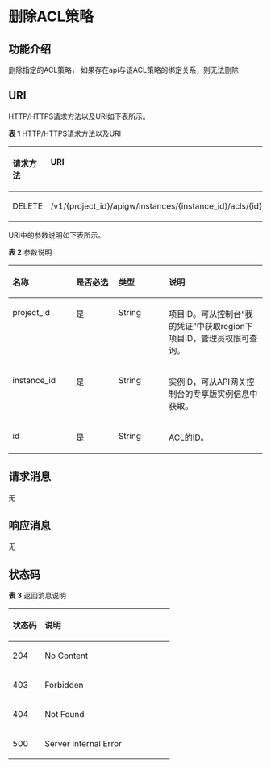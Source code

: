 # 删除ACL策略<a name="apig-phapi-180713086"></a>

## 功能介绍<a name="section48394544"></a>

删除指定的ACL策略， 如果存在api与该ACL策略的绑定关系，则无法删除

## URI<a name="section32897718"></a>

HTTP/HTTPS请求方法以及URI如下表所示。

**表 1**  HTTP/HTTPS请求方法以及URI

<a name="table33718846"></a>
<table><thead align="left"><tr id="row34578608"><th class="cellrowborder" valign="top" width="34.339999999999996%" id="mcps1.2.3.1.1"><p id="p49403825"><a name="p49403825"></a><a name="p49403825"></a>请求方法</p>
</th>
<th class="cellrowborder" valign="top" width="65.66%" id="mcps1.2.3.1.2"><p id="p42286883"><a name="p42286883"></a><a name="p42286883"></a>URI</p>
</th>
</tr>
</thead>
<tbody><tr id="row2685485"><td class="cellrowborder" valign="top" width="34.339999999999996%" headers="mcps1.2.3.1.1 "><p id="p16197752"><a name="p16197752"></a><a name="p16197752"></a>DELETE</p>
</td>
<td class="cellrowborder" valign="top" width="65.66%" headers="mcps1.2.3.1.2 "><p id="p36949548"><a name="p36949548"></a><a name="p36949548"></a><span id="ph64591724164416"><a name="ph64591724164416"></a><a name="ph64591724164416"></a>/v1/{project_id}/apigw/instances/{instance_id}</span>/acls/{id}</p>
</td>
</tr>
</tbody>
</table>

URI中的参数说明如下表所示。

**表 2**  参数说明

<a name="table40123375"></a>
<table><thead align="left"><tr id="row11290180"><th class="cellrowborder" valign="top" width="25%" id="mcps1.2.5.1.1"><p id="p42089394"><a name="p42089394"></a><a name="p42089394"></a>名称</p>
</th>
<th class="cellrowborder" valign="top" width="16.71%" id="mcps1.2.5.1.2"><p id="p53797793"><a name="p53797793"></a><a name="p53797793"></a>是否必选</p>
</th>
<th class="cellrowborder" valign="top" width="19.8%" id="mcps1.2.5.1.3"><p id="p62654009"><a name="p62654009"></a><a name="p62654009"></a>类型</p>
</th>
<th class="cellrowborder" valign="top" width="38.49%" id="mcps1.2.5.1.4"><p id="p41809953"><a name="p41809953"></a><a name="p41809953"></a>说明</p>
</th>
</tr>
</thead>
<tbody><tr id="row78602219185"><td class="cellrowborder" valign="top" width="25%" headers="mcps1.2.5.1.1 "><p id="p55878963"><a name="p55878963"></a><a name="p55878963"></a>project_id</p>
</td>
<td class="cellrowborder" valign="top" width="16.71%" headers="mcps1.2.5.1.2 "><p id="p29902160"><a name="p29902160"></a><a name="p29902160"></a>是</p>
</td>
<td class="cellrowborder" valign="top" width="19.8%" headers="mcps1.2.5.1.3 "><p id="p6155914"><a name="p6155914"></a><a name="p6155914"></a>String</p>
</td>
<td class="cellrowborder" valign="top" width="38.49%" headers="mcps1.2.5.1.4 "><p id="p28867016"><a name="p28867016"></a><a name="p28867016"></a>项目ID。可从控制台“我的凭证”中获取region下项目ID，管理员权限可查询。</p>
</td>
</tr>
<tr id="row1347892171817"><td class="cellrowborder" valign="top" width="25%" headers="mcps1.2.5.1.1 "><p id="p1780913159538"><a name="p1780913159538"></a><a name="p1780913159538"></a>instance_id</p>
</td>
<td class="cellrowborder" valign="top" width="16.71%" headers="mcps1.2.5.1.2 "><p id="p9809215115310"><a name="p9809215115310"></a><a name="p9809215115310"></a>是</p>
</td>
<td class="cellrowborder" valign="top" width="19.8%" headers="mcps1.2.5.1.3 "><p id="p1280914152538"><a name="p1280914152538"></a><a name="p1280914152538"></a>String</p>
</td>
<td class="cellrowborder" valign="top" width="38.49%" headers="mcps1.2.5.1.4 "><p id="p1880914157537"><a name="p1880914157537"></a><a name="p1880914157537"></a>实例ID，可从API网关控制台的专享版实例信息中获取。</p>
</td>
</tr>
<tr id="row31163009"><td class="cellrowborder" valign="top" width="25%" headers="mcps1.2.5.1.1 "><p id="p41175810"><a name="p41175810"></a><a name="p41175810"></a>id</p>
</td>
<td class="cellrowborder" valign="top" width="16.71%" headers="mcps1.2.5.1.2 "><p id="p46906315"><a name="p46906315"></a><a name="p46906315"></a>是</p>
</td>
<td class="cellrowborder" valign="top" width="19.8%" headers="mcps1.2.5.1.3 "><p id="p41315205"><a name="p41315205"></a><a name="p41315205"></a>String</p>
</td>
<td class="cellrowborder" valign="top" width="38.49%" headers="mcps1.2.5.1.4 "><p id="p58197336"><a name="p58197336"></a><a name="p58197336"></a>ACL的ID。</p>
</td>
</tr>
</tbody>
</table>

## 请求消息<a name="section27644012"></a>

无

## 响应消息<a name="section19612185101811"></a>

无

## 状态码<a name="section47469524"></a>

**表 3**  返回消息说明

<a name="table50395750"></a>
<table><thead align="left"><tr id="row10317805"><th class="cellrowborder" valign="top" width="20%" id="mcps1.2.3.1.1"><p id="p30435897"><a name="p30435897"></a><a name="p30435897"></a>状态码</p>
</th>
<th class="cellrowborder" valign="top" width="80%" id="mcps1.2.3.1.2"><p id="p49388626"><a name="p49388626"></a><a name="p49388626"></a>说明</p>
</th>
</tr>
</thead>
<tbody><tr id="row41055775"><td class="cellrowborder" valign="top" width="20%" headers="mcps1.2.3.1.1 "><p id="p37183497"><a name="p37183497"></a><a name="p37183497"></a>204</p>
</td>
<td class="cellrowborder" valign="top" width="80%" headers="mcps1.2.3.1.2 "><p id="p59073271"><a name="p59073271"></a><a name="p59073271"></a>No Content</p>
</td>
</tr>
<tr id="row61897395"><td class="cellrowborder" valign="top" width="20%" headers="mcps1.2.3.1.1 "><p id="p47633123"><a name="p47633123"></a><a name="p47633123"></a>403</p>
</td>
<td class="cellrowborder" valign="top" width="80%" headers="mcps1.2.3.1.2 "><p id="p33077772"><a name="p33077772"></a><a name="p33077772"></a>Forbidden</p>
</td>
</tr>
<tr id="row29264493"><td class="cellrowborder" valign="top" width="20%" headers="mcps1.2.3.1.1 "><p id="p21613693"><a name="p21613693"></a><a name="p21613693"></a>404</p>
</td>
<td class="cellrowborder" valign="top" width="80%" headers="mcps1.2.3.1.2 "><p id="p5878681"><a name="p5878681"></a><a name="p5878681"></a>Not Found</p>
</td>
</tr>
<tr id="row52908136"><td class="cellrowborder" valign="top" width="20%" headers="mcps1.2.3.1.1 "><p id="p57700610"><a name="p57700610"></a><a name="p57700610"></a>500</p>
</td>
<td class="cellrowborder" valign="top" width="80%" headers="mcps1.2.3.1.2 "><p id="p6744143"><a name="p6744143"></a><a name="p6744143"></a>Server Internal Error</p>
</td>
</tr>
</tbody>
</table>

